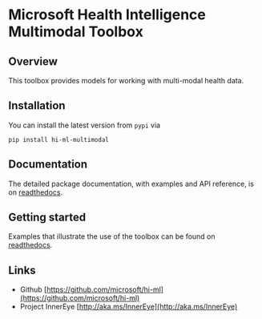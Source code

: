 # Microsoft Health Intelligence Multimodal Toolbox

## Overview

This toolbox provides models for working with multi-modal health data.

## Installation

You can install the latest version from `pypi` via

```shell
pip install hi-ml-multimodal
```

## Documentation

The detailed package documentation, with examples and API reference, is on
[readthedocs](https://hi-ml.readthedocs.io/en/latest/).

## Getting started

Examples that illustrate the use of the toolbox can be found on
[readthedocs](https://hi-ml.readthedocs.io/en/latest/).

## Links

* Github [https://github.com/microsoft/hi-ml](https://github.com/microsoft/hi-ml)
* Project InnerEye [http://aka.ms/InnerEye](http://aka.ms/InnerEye)
